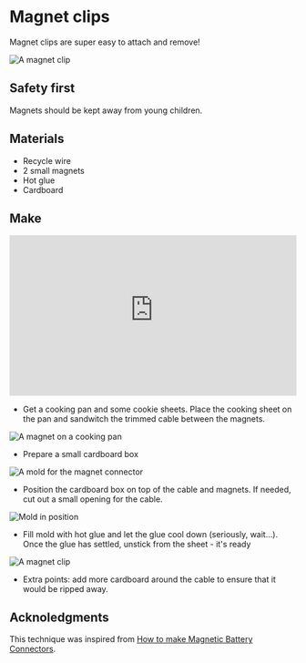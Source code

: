 # Magnet clips

Magnet clips are super easy to attach and remove!

![A magnet clip](/assets/terminals/magnet-clips/demo.gif)

## Safety first

Magnets should be kept away from young children.

## Materials

* Recycle wire
* 2 small magnets
* Hot glue
* Cardboard

## Make

<div style="position:relative;height:0;padding-bottom:56%;overflow:hidden;"><iframe style="position:absolute;top:0;left:0;width:100%;height:100%;" src="https://www.youtube-nocookie.com/embed/d-iHOp5PhJE" frameborder="0" allowfullscreen></iframe></div>

* Get a cooking pan and some cookie sheets. Place the cooking sheet on the pan and sandwitch the trimmed cable between
the magnets.

![A magnet on a cooking pan](/assets/terminals/magnet-clips/magnet1.jpg)

* Prepare a small cardboard box

![A mold for the magnet connector](/assets/terminals/magnet-clips/magnet2.jpg)

* Position the cardboard box on top of the cable and magnets. If needed, cut out a small opening for the cable.

![Mold in position](/assets/terminals/magnet-clips/mold.jpg)

* Fill mold with hot glue and let the glue cool down (seriously, wait...). Once the glue has settled, unstick from the sheet - it's ready

![A magnet clip](/assets/terminals/magnet-clips/magnet4.jpg)

* Extra points: add more cardboard around the cable to ensure that it would be ripped away.

## Acknoledgments

This technique was inspired from [How to make Magnetic Battery Connectors](https://youtu.be/dI0lRjsIEpU).
